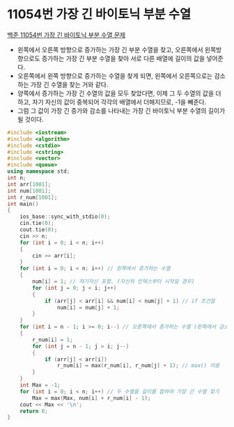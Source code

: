 # 11054번 가장 긴 바이토닉 부분 수열

[백준 11054번 가장 긴 바이토닉 부분 수열 문제](https://www.acmicpc.net/problem/11054) 

- 왼쪽에서 오른쪽 방향으로 증가하는 가장 긴 부분 수열을 찾고, 오른쪽에서 왼쪽방향으로도 증가하는 가장 긴 부분 수열을 찾아 서로 다른 배열에 길이의 값을 넣어준다.
- 오른쪽에서 왼쪽 방향으로 증가하는 수열을 찾게 되면, 왼쪽에서 오른쪽으로는 감소하는 가장 긴 수열을 찾는 거와 같다.
- 양쪽에서 증가하는 가장 긴 수열의 값을 모두 찾았다면, 이제 그 두 수열의 값을 더하고, 자기 자신의 값이 중복되어 각각의 배열에서 더해지므로, -1을 빼준다.
- 그럼 그 값이 가장 긴 증가와 감소를 나타내는 가장 긴 바이토닉 부분 수열의 길이가 될 것이다.

```c++
#include <iostream>
#include <algorithm>
#include <cstdio>
#include <cstring>
#include <vector>
#include <queue>
using namespace std;
int n;
int arr[1001];
int num[1001];
int r_num[1001];
int main()
{
    ios_base::sync_with_stdio(0);
    cin.tie(0);
    cout.tie(0);
    cin >> n;
    for (int i = 0; i < n; i++)
    {
        cin >> arr[i];
    }
    for (int i = 0; i < n; i++) // 왼쪽에서 증가하는 수열
    {
        num[i] = 1; // 자기자신 포함. (자신의 인덱스부터 시작일 경우)
        for (int j = 0; j < i; j++)
        {
            if (arr[j] < arr[i] && num[i] < num[j] + 1) // if 조건절
                num[i] = num[j] + 1;
        }
    }
    for (int i = n - 1; i >= 0; i--) // 오른쪽에서 증가하는 수열 (왼쪽에서 감소하는 수열)
    {
        r_num[i] = 1;
        for (int j = n - 1; j > i; j--)
        {
            if (arr[j] < arr[i])
                r_num[i] = max(r_num[i], r_num[j] + 1); // max() 이용
        }
    }
    int Max = -1;
    for (int i = 0; i < n; i++) // 두 수열을 길이를 합하여 가장 긴 수열 찾기
        Max = max(Max, num[i] + r_num[i] - 1);
    cout << Max << '\n';
    return 0;
}

```

